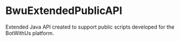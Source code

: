 # BwuExtendedPublicAPI
Extended Java API created to support public scripts developed for the BotWithUs platform.
